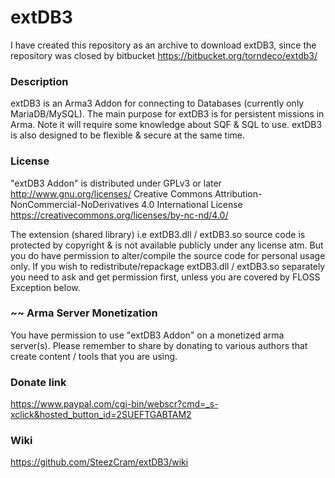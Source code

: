 # extDB3
I have created this repository as an archive to download extDB3, since the repository was closed by bitbucket https://bitbucket.org/torndeco/extdb3/

### Description
extDB3 is an Arma3 Addon for connecting to Databases (currently only MariaDB/MySQL).
The main purpose for extDB3 is for persistent missions in Arma.
Note it will require some knowledge about SQF & SQL to use.
extDB3 is also designed to be flexible & secure at the same time.

### License
"extDB3 Addon" is distributed under GPLv3 or later
http://www.gnu.org/licenses/
Creative Commons Attribution-NonCommercial-NoDerivatives 4.0 International License https://creativecommons.org/licenses/by-nc-nd/4.0/

The extension (shared library) i.e extDB3.dll / extDB3.so source code is protected by copyright & is not available publicly under any license atm.
But you do have permission to alter/compile the source code for personal usage only.
If you wish to redistribute/repackage extDB3.dll / extDB3.so separately you need to ask and get permission first, unless you are covered by FLOSS Exception below.

### ~~ Arma Server Monetization
You have permission to use "extDB3 Addon" on a monetized arma server(s).
Please remember to share by donating to various authors that create content / tools that you are using.

### Donate link
https://www.paypal.com/cgi-bin/webscr?cmd=_s-xclick&hosted_button_id=2SUEFTGABTAM2

### Wiki
https://github.com/SteezCram/extDB3/wiki
